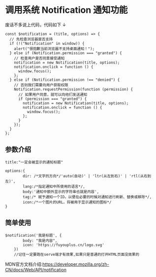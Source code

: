 <ClientOnly>
<initbg/>
</ClientOnly>

# <my-title textColor_h="rgb(51, 149, 159)" lineColor="rgb(51, 149, 159)">调用系统 Notification 通知功能</my-title>

<tips>
<template v-slot:title>
小蝣说：
</template>
废话不多说上代码，代码如下  ↓
</tips>

```js:no-line-numbers
const $notification = (title, options) => {
  // 先检查浏览器是否支持
  if (!("Notification" in window)) {
    alert("很抱歉当前浏览器不支持桌面通知！");
  } else if (Notification.permission === "granted") {
    // 检查用户是否同意接受通知
    notification = new Notification(title, options);
    notification.onclick = function () {
      window.focus();
    };
  } else if (Notification.permission !== "denied") {
    // 否则我们需要向用户获取权限
    Notification.requestPermission(function (permission) {
      // 如果用户同意，就可以向他们发送通知
      if (permission === "granted") {
        notification = new Notification(title, options);
        notification.onclick = function () {
          window.focus();
        };
      }
    });
  }
};
```

## 参数介绍

```js:no-line-numbers
title:"一定会被显示的通知标题"

options:{
        dir: /*文字的方向*/'auto(自动)' | 'ltr(从左到右)' | 'rtl(从右到左)',
        lang:/*指定通知中所使用的语言*/,
        body:'通知中额外显示的字符串也就是内容',
        tag:/* 赋予通知一个ID，以便在必要的时候对通知进行刷新、替换或移除*/,
        icon:/*一个图片的URL，将被用于显示通知的图标*/
}

```

## 简单使用

```js:no-line-numbers
$notification('我是标题', {
        body: "我是内容",
        icon: 'https://fuyouplus.cn/logo.svg'
    })
    //记住一定要跑在serve端才有效果,如果只是普通的打开HTML页面没效果的
```

<tips type="warn">
<template v-slot:title>
小蝣说：
</template>
MDN官方文档介绍:<a href="https://developer.mozilla.org/zh-CN/docs/Web/API/notification" target="_blank">https://developer.mozilla.org/zh-CN/docs/Web/API/notification</a>
</tips>

<ClientOnly>
<comment/>
</ClientOnly>
<my-code/>
